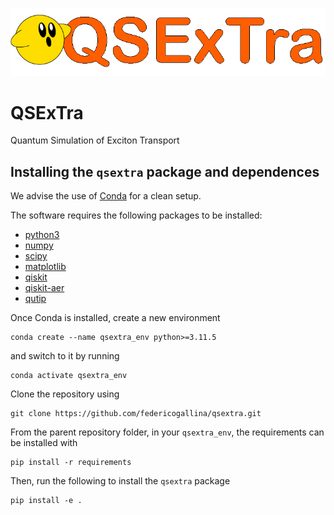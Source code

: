 ![Alt text](images/qsextra_logo_V1.png?raw=true "Title")
# QSExTra
Quantum Simulation of Exciton Transport

## Installing the `qsextra` package and dependences
We advise the use of [Conda](https://www.anaconda.com/products/individual) for a clean setup.

The software requires the following packages to be installed:

- [python3](https://www.python.org/)
- [numpy](https://numpy.org/)
- [scipy](https://scipy.org/)
- [matplotlib](https://matplotlib.org/)
- [qiskit](https://qiskit.org/)
- [qiskit-aer](https://qiskit.org/)
- [qutip](https://qutip.org/)

Once Conda is installed, create a new environment
```
conda create --name qsextra_env python>=3.11.5
```
and switch to it by running
```
conda activate qsextra_env
```

Clone the repository using
```
git clone https://github.com/federicogallina/qsextra.git
```

From the parent repository folder, in your `qsextra_env`, the requirements can be installed with
```
pip install -r requirements
```

Then, run the following to install the `qsextra` package
```
pip install -e .
```
